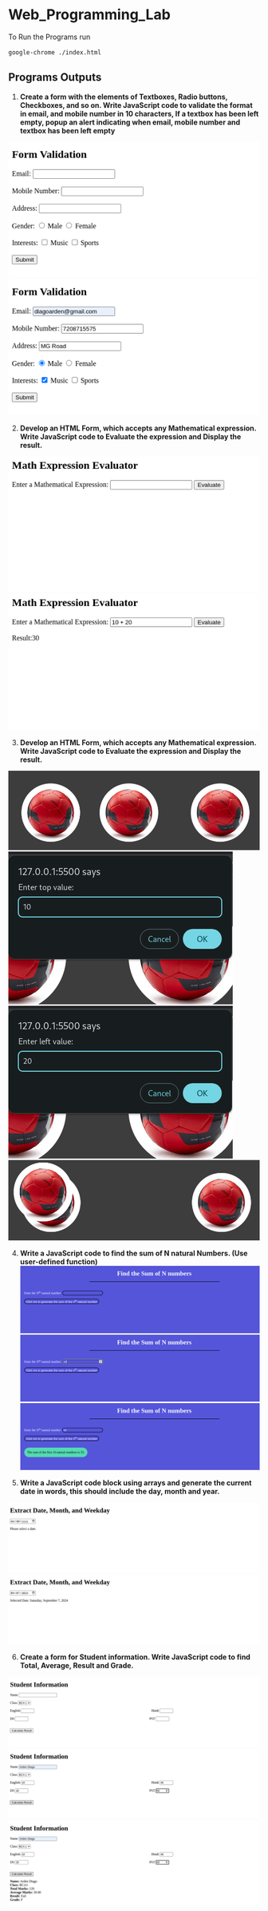 # Web_Programming_Lab

To Run the Programs run

```bash
google-chrome ./index.html
```

## Programs Outputs
1. **Create a form with the elements of Textboxes, Radio buttons, Checkboxes, and so on. Write JavaScript code to validate the format in email, and mobile number in 10 characters, If a textbox has been left empty, popup an alert indicating when email, mobile number and textbox has been left empty**

!['First Program'](Outputs/P1.1.png)
!['First Program'](Outputs/P1.2.png)

2. **Develop an HTML Form, which accepts any Mathematical expression. Write JavaScript code to Evaluate the expression and Display the result.**

!['Second Program'](Outputs/P2.1.png)
!['Second Program'](Outputs/P2.2.png)


3. **Develop an HTML Form, which accepts any Mathematical expression. Write JavaScript code to Evaluate the expression and Display the result.**

!['Third Program'](Outputs/P3.1.png)
!['Third Program'](Outputs/P3.2.png)
!['Third Program'](Outputs/P3.3.png)
!['Third Program'](Outputs/P3.4.png)


4. **Write a JavaScript code to find the sum of N natural Numbers. (Use user-defined function)**
!['Forth Program'](Outputs/P4.1.png)
!['Forth Program'](Outputs/P4.2.png)
!['Forth Program'](Outputs/P4.3.png)

5. **Write a JavaScript code block using arrays and generate the current date in words, this should include the day, month and year.**

!['Fifth Program'](Outputs/P5.1.png)
!['Fifth Program'](Outputs/P5.2.png)

6. **Create a form for Student information. Write JavaScript code to find Total, Average, Result and Grade.**

!['Sixth Program'](Outputs/P6.1.png)
!['Sixth Program'](Outputs/P6.2.png)
!['Sixth Program'](Outputs/P6.3.png) 